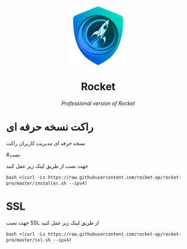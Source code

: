 <p align="center">
<picture>
<img width="160" height="160"  alt="Rocket" src="https://raw.githubusercontent.com/rocket-ap/rocket-pro/main/images/logo.png">
</picture>
</p> 
<h1 align="center"/>Rocket</h1>
<h6 align="center">Professional version of Rocket<h6>
</p>

# راکت نسخه حرفه ای 
نسخه حرفه ای مدیریت کاربران راکت

#نصب

جهت نصب از طریق لینک زیر عمل کنید<br>

```
bash <(curl -Ls https://raw.githubusercontent.com/rocket-ap/rocket-pro/master/installer.sh --ipv4)
```


# SSL

جهت نصب SSL از طریق لینک زیر عمل کنید<br>

```
bash <(curl -Ls https://raw.githubusercontent.com/rocket-ap/rocket-pro/master/ssl.sh --ipv4)
```
